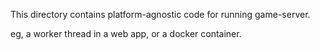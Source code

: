 This directory contains platform-agnostic code for running game-server.

eg, a worker thread in a web app, or a docker container.
